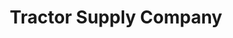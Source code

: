 ---
title: "Tractor Supply Company"
url: /ocala/tractor-supply-company-southwest-134th-street/
shop: Dorfladen
---